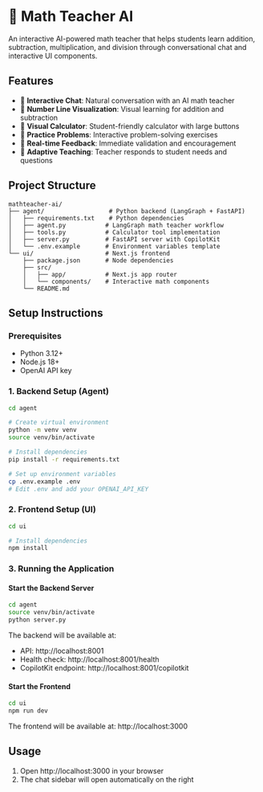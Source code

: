 # 🧮 Math Teacher AI

An interactive AI-powered math teacher that helps students learn addition, subtraction, multiplication, and division through conversational chat and interactive UI components.

## Features

- 💬 **Interactive Chat**: Natural conversation with an AI math teacher
- 📏 **Number Line Visualization**: Visual learning for addition and subtraction
- 🧮 **Visual Calculator**: Student-friendly calculator with large buttons
- 📝 **Practice Problems**: Interactive problem-solving exercises
- 🎯 **Real-time Feedback**: Immediate validation and encouragement
- 🔄 **Adaptive Teaching**: Teacher responds to student needs and questions

## Project Structure

```
mathteacher-ai/
├── agent/                  # Python backend (LangGraph + FastAPI)
│   ├── requirements.txt    # Python dependencies
│   ├── agent.py           # LangGraph math teacher workflow
│   ├── tools.py           # Calculator tool implementation
│   ├── server.py          # FastAPI server with CopilotKit
│   └── .env.example       # Environment variables template
└── ui/                    # Next.js frontend
    ├── package.json       # Node dependencies
    ├── src/
    │   ├── app/           # Next.js app router
    │   └── components/    # Interactive math components
    └── README.md
```

## Setup Instructions

### Prerequisites

- Python 3.12+
- Node.js 18+
- OpenAI API key

### 1. Backend Setup (Agent)

```bash
cd agent

# Create virtual environment
python -m venv venv
source venv/bin/activate  

# Install dependencies
pip install -r requirements.txt

# Set up environment variables
cp .env.example .env
# Edit .env and add your OPENAI_API_KEY
```

### 2. Frontend Setup (UI)

```bash
cd ui

# Install dependencies
npm install
```

### 3. Running the Application

#### Start the Backend Server
```bash
cd agent
source venv/bin/activate
python server.py
```

The backend will be available at:
- API: http://localhost:8001
- Health check: http://localhost:8001/health
- CopilotKit endpoint: http://localhost:8001/copilotkit

#### Start the Frontend
```bash
cd ui
npm run dev
```

The frontend will be available at: http://localhost:3000

## Usage

1. Open http://localhost:3000 in your browser
2. The chat sidebar will open automatically on the right


